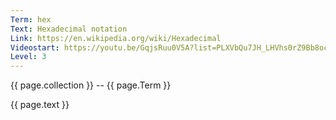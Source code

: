 ```yaml
---
Term: hex
Text: Hexadecimal notation
Link: https://en.wikipedia.org/wiki/Hexadecimal
Videostart: https://youtu.be/GqjsRuu0V5A?list=PLXVbQu7JH_LHVhs0rZ9Bb8ocyKlPljkaG&t=23m59s
Level: 3
---
```


{{ page.collection }} -- {{ page.Term }}

   {{ page.text }}

